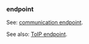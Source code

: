 ### endpoint

<p class="c8"><span>See: </span><span class="c2"><a class="c3" href="#h.qstkv072p5tx">communication endpoint</a></span><span class="c0">.</span></p><p class="c8"><span>See also: </span><span class="c2"><a class="c3" href="#h.2ahqabymbkn3">ToIP endpoint</a></span><span class="c0">.</span></p>